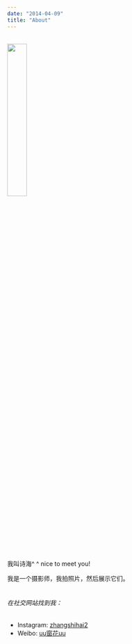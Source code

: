 ```yaml
---
date: "2014-04-09"
title: "About"
---
```

<br>

<img src="/img/about/about.JPG" width="30%" height="30%">
<br><br>
我叫诗海^ ^ nice to meet you!

我是一个摄影师，我拍照片，然后展示它们。
<br><br>

###### 在社交网站找到我：
* Instagram: [zhangshihai2](https://www.instagram.com/zhangshihai2/)
* Weibo: [uu窗花uu](https://weibo.com/u/7811476668)
